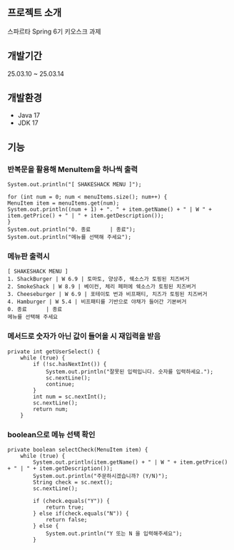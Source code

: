 ## 프로젝트 소개
스파르타 Spring 6기 키오스크 과제


## 개발기간
25.03.10 ~ 25.03.14

## 개발환경
- Java 17
- JDK 17

## 기능

### 반복문을 활용해 MenuItem을 하나씩 출력

    System.out.println("[ SHAKESHACK MENU ]");
    
    for (int num = 0; num < menuItems.size(); num++) {
    MenuItem item = menuItems.get(num);
    System.out.println((num + 1) + ". " + item.getName() + " | W " + item.getPrice() + " | " + item.getDescription());
    }
    System.out.println("0. 종료      | 종료");
    System.out.println("메뉴를 선택해 주세요");
    
### 메뉴판 출력시
    [ SHAKESHACK MENU ]
    1. ShackBurger | W 6.9 | 토마토, 양상추, 쉑소스가 토핑된 치즈버거
    2. SmokeShack | W 8.9 | 베이컨, 체리 페퍼에 쉑소스가 토핑된 치즈버거
    3. Cheeseburger | W 6.9 | 포테이토 번과 비프패티, 치즈가 토핑된 치즈버거
    4. Hamburger | W 5.4 | 비프패티를 기반으로 야채가 들어간 기본버거
    0. 종료      | 종료
    메뉴를 선택해 주세요

### 메서드로 숫자가 아닌 값이 들어올 시 재입력을 받음

    private int getUserSelect() {    
        while (true) {
            if (!sc.hasNextInt()) {
                System.out.println("잘못된 입력입니다. 숫자를 입력하세요.");
                sc.nextLine();
                continue;
            }
            int num = sc.nextInt();
            sc.nextLine();
            return num;
        }

### boolean으로 메뉴 선택 확인

    private boolean selectCheck(MenuItem item) {
        while (true) {
            System.out.println(item.getName() + " | W " + item.getPrice() + " | " + item.getDescription());
            System.out.println("주문하시겠습니까? (Y/N)");
            String check = sc.next();
            sc.nextLine();

            if (check.equals("Y")) {
                return true;
            } else if(check.equals("N")) {
                return false;
            } else {
                System.out.println("Y 또는 N 을 입력해주세요");
            }
